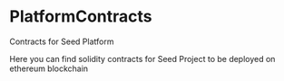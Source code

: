 # PlatformContracts
Contracts for Seed Platform 

Here you can find solidity contracts for Seed Project to be deployed on ethereum blockchain
